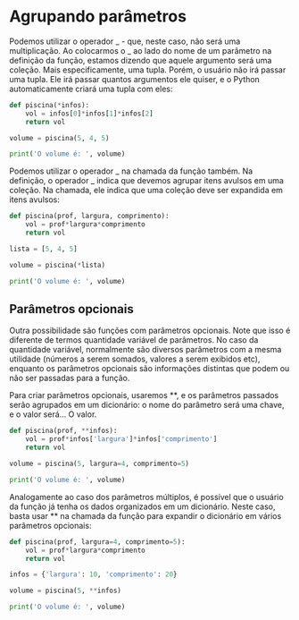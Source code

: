 # Agrupando parâmetros

Podemos utilizar o operador _ - que, neste caso, não será uma multiplicação. Ao colocarmos o _ ao lado do nome de um parâmetro na definição da função, estamos dizendo que aquele argumento será uma coleção. Mais especificamente, uma tupla. Porém, o usuário não irá passar uma tupla. Ele irá passar quantos argumentos ele quiser, e o Python automaticamente criará uma tupla com eles:

```python
def piscina(*infos):
    vol = infos[0]*infos[1]*infos[2]
    return vol

volume = piscina(5, 4, 5)

print('O volume é: ', volume)
```

Podemos utilizar o operador _ na chamada da função também. Na definição, o operador _ indica que devemos agrupar itens avulsos em uma coleção. Na chamada, ele indica que uma coleção deve ser expandida em itens avulsos:

```python
def piscina(prof, largura, comprimento):
    vol = prof*largura*comprimento
    return vol

lista = [5, 4, 5]

volume = piscina(*lista)

print('O volume é: ', volume)
```

## Parâmetros opcionais

Outra possibilidade são funções com parâmetros opcionais. Note que isso é diferente de termos quantidade variável de parâmetros. No caso da quantidade variável, normalmente são diversos parâmetros com a mesma utilidade (números a serem somados, valores a serem exibidos etc), enquanto os parâmetros opcionais são informações distintas que podem ou não ser passadas para a função.

Para criar parâmetros opcionais, usaremos \*\*, e os parâmetros passados serão agrupados em um dicionário: o nome do parâmetro será uma chave, e o valor será... O valor.

```python
def piscina(prof, **infos):
    vol = prof*infos['largura']*infos['comprimento']
    return vol

volume = piscina(5, largura=4, comprimento=5)

print('O volume é: ', volume)
```

Analogamente ao caso dos parâmetros múltiplos, é possível que o usuário da função já tenha os dados organizados em um dicionário. Neste caso, basta usar \*\* na chamada da função para expandir o dicionário em vários parâmetros opcionais:

```python
def piscina(prof, largura=4, comprimento=5):
    vol = prof*largura*comprimento
    return vol

infos = {'largura': 10, 'comprimento': 20}

volume = piscina(5, **infos)

print('O volume é: ', volume)
```
